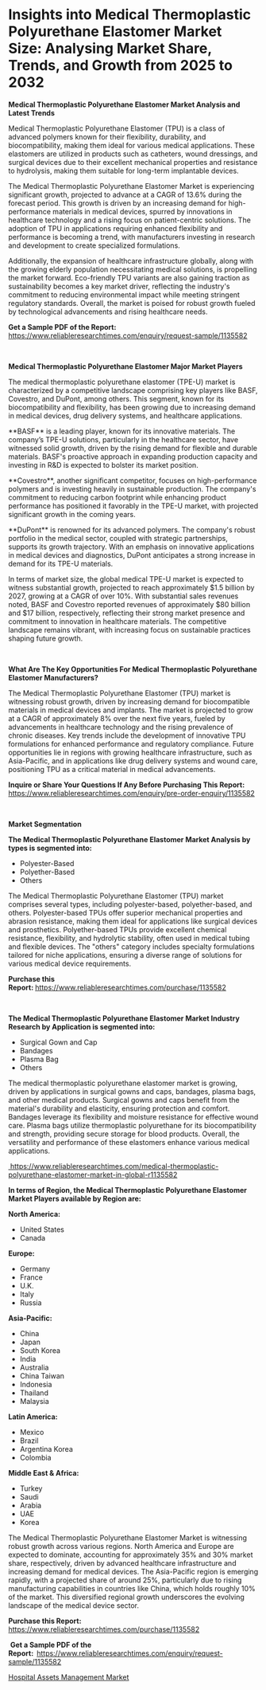 <p><h1>Insights into Medical Thermoplastic Polyurethane Elastomer Market Size: Analysing Market Share, Trends, and Growth from 2025 to 2032</h1></p><p><strong>Medical Thermoplastic Polyurethane Elastomer Market Analysis and Latest Trends</strong></p>
<p><p>Medical Thermoplastic Polyurethane Elastomer (TPU) is a class of advanced polymers known for their flexibility, durability, and biocompatibility, making them ideal for various medical applications. These elastomers are utilized in products such as catheters, wound dressings, and surgical devices due to their excellent mechanical properties and resistance to hydrolysis, making them suitable for long-term implantable devices.</p><p>The Medical Thermoplastic Polyurethane Elastomer Market is experiencing significant growth, projected to advance at a CAGR of 13.6% during the forecast period. This growth is driven by an increasing demand for high-performance materials in medical devices, spurred by innovations in healthcare technology and a rising focus on patient-centric solutions. The adoption of TPU in applications requiring enhanced flexibility and performance is becoming a trend, with manufacturers investing in research and development to create specialized formulations.</p><p>Additionally, the expansion of healthcare infrastructure globally, along with the growing elderly population necessitating medical solutions, is propelling the market forward. Eco-friendly TPU variants are also gaining traction as sustainability becomes a key market driver, reflecting the industry's commitment to reducing environmental impact while meeting stringent regulatory standards. Overall, the market is poised for robust growth fueled by technological advancements and rising healthcare needs.</p></p>
<p><strong>Get a Sample PDF of the Report:&nbsp;</strong> <a href="https://www.reliableresearchtimes.com/enquiry/request-sample/1135582?utm_campaign=2643&utm_medium=2&utm_source=Github&utm_content=ia&utm_term=25032025&utm_id=medical-thermoplastic-polyurethane-elastomer">https://www.reliableresearchtimes.com/enquiry/request-sample/1135582</a></p>
<p>&nbsp;</p>
<p><strong>Medical Thermoplastic Polyurethane Elastomer Major Market Players</strong></p>
<p><p>The medical thermoplastic polyurethane elastomer (TPE-U) market is characterized by a competitive landscape comprising key players like BASF, Covestro, and DuPont, among others. This segment, known for its biocompatibility and flexibility, has been growing due to increasing demand in medical devices, drug delivery systems, and healthcare applications.</p><p>**BASF** is a leading player, known for its innovative materials. The company’s TPE-U solutions, particularly in the healthcare sector, have witnessed solid growth, driven by the rising demand for flexible and durable materials. BASF's proactive approach in expanding production capacity and investing in R&D is expected to bolster its market position.</p><p>**Covestro**, another significant competitor, focuses on high-performance polymers and is investing heavily in sustainable production. The company's commitment to reducing carbon footprint while enhancing product performance has positioned it favorably in the TPE-U market, with projected significant growth in the coming years.</p><p>**DuPont** is renowned for its advanced polymers. The company's robust portfolio in the medical sector, coupled with strategic partnerships, supports its growth trajectory. With an emphasis on innovative applications in medical devices and diagnostics, DuPont anticipates a strong increase in demand for its TPE-U materials.</p><p>In terms of market size, the global medical TPE-U market is expected to witness substantial growth, projected to reach approximately $1.5 billion by 2027, growing at a CAGR of over 10%. With substantial sales revenues noted, BASF and Covestro reported revenues of approximately $80 billion and $17 billion, respectively, reflecting their strong market presence and commitment to innovation in healthcare materials. The competitive landscape remains vibrant, with increasing focus on sustainable practices shaping future growth.</p></p>
<p>&nbsp;</p>
<p><strong>What Are The Key Opportunities For Medical Thermoplastic Polyurethane Elastomer Manufacturers?</strong></p>
<p><p>The Medical Thermoplastic Polyurethane Elastomer (TPU) market is witnessing robust growth, driven by increasing demand for biocompatible materials in medical devices and implants. The market is projected to grow at a CAGR of approximately 8% over the next five years, fueled by advancements in healthcare technology and the rising prevalence of chronic diseases. Key trends include the development of innovative TPU formulations for enhanced performance and regulatory compliance. Future opportunities lie in regions with growing healthcare infrastructure, such as Asia-Pacific, and in applications like drug delivery systems and wound care, positioning TPU as a critical material in medical advancements.</p></p>
<p><strong>Inquire or Share Your Questions If Any Before Purchasing This Report:</strong> <a href="https://www.reliableresearchtimes.com/enquiry/pre-order-enquiry/1135582?utm_campaign=2643&utm_medium=2&utm_source=Github&utm_content=ia&utm_term=25032025&utm_id=medical-thermoplastic-polyurethane-elastomer">https://www.reliableresearchtimes.com/enquiry/pre-order-enquiry/1135582</a></p>
<p>&nbsp;</p>
<p><strong>Market Segmentation</strong></p>
<p><strong>The Medical Thermoplastic Polyurethane Elastomer Market Analysis by types is segmented into:</strong></p>
<p><ul><li>Polyester-Based</li><li>Polyether-Based</li><li>Others</li></ul></p>
<p><p>The Medical Thermoplastic Polyurethane Elastomer (TPU) market comprises several types, including polyester-based, polyether-based, and others. Polyester-based TPUs offer superior mechanical properties and abrasion resistance, making them ideal for applications like surgical devices and prosthetics. Polyether-based TPUs provide excellent chemical resistance, flexibility, and hydrolytic stability, often used in medical tubing and flexible devices. The "others" category includes specialty formulations tailored for niche applications, ensuring a diverse range of solutions for various medical device requirements.</p></p>
<p><strong>Purchase this Report:&nbsp;</strong><a href="https://www.reliableresearchtimes.com/purchase/1135582?utm_campaign=2643&utm_medium=2&utm_source=Github&utm_content=ia&utm_term=25032025&utm_id=medical-thermoplastic-polyurethane-elastomer">https://www.reliableresearchtimes.com/purchase/1135582</a></p>
<p>&nbsp;</p>
<p><strong>The Medical Thermoplastic Polyurethane Elastomer Market Industry Research by Application is segmented into:</strong></p>
<p><ul><li>Surgical Gown and Cap</li><li>Bandages</li><li>Plasma Bag</li><li>Others</li></ul></p>
<p><p>The medical thermoplastic polyurethane elastomer market is growing, driven by applications in surgical gowns and caps, bandages, plasma bags, and other medical products. Surgical gowns and caps benefit from the material's durability and elasticity, ensuring protection and comfort. Bandages leverage its flexibility and moisture resistance for effective wound care. Plasma bags utilize thermoplastic polyurethane for its biocompatibility and strength, providing secure storage for blood products. Overall, the versatility and performance of these elastomers enhance various medical applications.</p></p>
<p><a href="https://www.reliableresearchtimes.com/medical-thermoplastic-polyurethane-elastomer-market-in-global-r1135582?utm_campaign=2643&utm_medium=2&utm_source=Github&utm_content=ia&utm_term=25032025&utm_id=medical-thermoplastic-polyurethane-elastomer">&nbsp;https://www.reliableresearchtimes.com/medical-thermoplastic-polyurethane-elastomer-market-in-global-r1135582</a></p>
<p><strong>In terms of Region, the Medical Thermoplastic Polyurethane Elastomer Market Players available by Region are:</strong></p>
<p>
    <p> <strong> North America: </strong>
        <ul>
            <li>United States</li>
            <li>Canada</li>
        </ul>
        </p> 
    <p> <strong> Europe: </strong>
        <ul>
            <li>Germany</li>
            <li>France</li>
            <li>U.K.</li>
            <li>Italy</li>
            <li>Russia</li>
        </ul>
        </p> 
    <p> <strong> Asia-Pacific: </strong>
        <ul>
            <li>China</li>
            <li>Japan</li>
            <li>South Korea</li>
            <li>India</li>
            <li>Australia</li>
            <li>China Taiwan</li>
            <li>Indonesia</li>
            <li>Thailand</li>
            <li>Malaysia</li>
        </ul>
        </p> 
    <p> <strong> Latin America: </strong>
        <ul>
            <li>Mexico</li>
            <li>Brazil</li>
            <li>Argentina Korea</li>
            <li>Colombia</li>
        </ul>
        </p> 
    <p> <strong> Middle East & Africa: </strong>
        <ul>
            <li>Turkey</li>
            <li>Saudi</li>
            <li>Arabia</li>
            <li>UAE</li>
            <li>Korea</li>
        </ul>
    </p>
    </p>
<p><p>The Medical Thermoplastic Polyurethane Elastomer Market is witnessing robust growth across various regions. North America and Europe are expected to dominate, accounting for approximately 35% and 30% market share, respectively, driven by advanced healthcare infrastructure and increasing demand for medical devices. The Asia-Pacific region is emerging rapidly, with a projected share of around 25%, particularly due to rising manufacturing capabilities in countries like China, which holds roughly 10% of the market. This diversified regional growth underscores the evolving landscape of the medical device sector.</p></p>
<p><strong>Purchase this Report: </strong><a href="https://www.reliableresearchtimes.com/purchase/1135582?utm_campaign=2643&utm_medium=2&utm_source=Github&utm_content=ia&utm_term=25032025&utm_id=medical-thermoplastic-polyurethane-elastomer">https://www.reliableresearchtimes.com/purchase/1135582</a></p>
<p>&nbsp;<strong>Get a Sample PDF of the Report:&nbsp;&nbsp;</strong><a href="https://www.reliableresearchtimes.com/enquiry/request-sample/1135582?utm_campaign=2643&utm_medium=2&utm_source=Github&utm_content=ia&utm_term=25032025&utm_id=medical-thermoplastic-polyurethane-elastomer">https://www.reliableresearchtimes.com/enquiry/request-sample/1135582</a></p>
<p><strong></strong></p>
<p><p><a href="https://github.com/kumusdadlas/Market-Research-Report-List-1/blob/main/hospital-assets-management-market.md?utm_campaign=2643&utm_medium=2&utm_source=Github&utm_content=ia&utm_term=25032025&utm_id=medical-thermoplastic-polyurethane-elastomer">Hospital Assets Management Market</a></p></p>